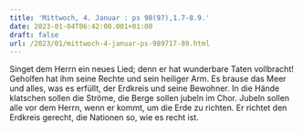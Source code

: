 ```yaml
---
title: 'Mittwoch, 4. Januar : ps 98(97),1.7-8.9.'
date: 2023-01-04T06:42:00.001+01:00
draft: false
url: /2023/01/mittwoch-4-januar-ps-989717-89.html
---
```


Singet dem Herrn ein neues Lied; denn er hat wunderbare Taten vollbracht! Geholfen hat ihm seine Rechte und sein heiliger Arm. Es brause das Meer und alles, was es erfüllt, der Erdkreis und seine Bewohner. In die Hände klatschen sollen die Ströme, die Berge sollen jubeln im Chor. Jubeln sollen alle vor dem Herrn, wenn er kommt, um die Erde zu richten. Er richtet den Erdkreis gerecht, die Nationen so, wie es recht ist.